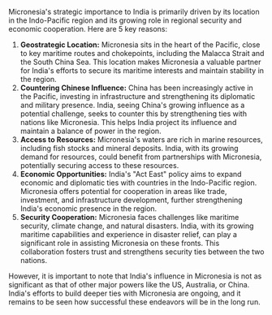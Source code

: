 Micronesia's strategic importance to India is primarily driven by its location in the Indo-Pacific region and its growing role in regional security and economic cooperation. Here are 5 key reasons:

1. **Geostrategic Location:** Micronesia sits in the heart of the Pacific, close to key maritime routes and chokepoints, including the Malacca Strait and the South China Sea. This location makes Micronesia a valuable partner for India's efforts to secure its maritime interests and maintain stability in the region. 
2. **Countering Chinese Influence:**  China has been increasingly active in the Pacific, investing in infrastructure and strengthening its diplomatic and military presence.  India, seeing China's growing influence as a potential challenge, seeks to counter this by strengthening ties with nations like Micronesia. This helps India project its influence and maintain a balance of power in the region.
3. **Access to Resources:** Micronesia's waters are rich in marine resources, including fish stocks and mineral deposits.  India, with its growing demand for resources, could benefit from partnerships with Micronesia, potentially securing access to these resources.
4. **Economic Opportunities:**  India's "Act East" policy aims to expand economic and diplomatic ties with countries in the Indo-Pacific region. Micronesia offers potential for cooperation in areas like trade, investment, and infrastructure development, further strengthening India's economic presence in the region.
5. **Security Cooperation:**  Micronesia faces challenges like maritime security, climate change, and natural disasters. India, with its growing maritime capabilities and experience in disaster relief, can play a significant role in assisting Micronesia on these fronts. This collaboration fosters trust and strengthens security ties between the two nations. 

However, it is important to note that India's influence in Micronesia is not as significant as that of other major powers like the US, Australia, or China.  India's efforts to build deeper ties with Micronesia are ongoing, and it remains to be seen how successful these endeavors will be in the long run. 

